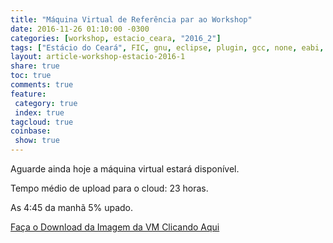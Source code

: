 ```yaml
---
title: "Máquina Virtual de Referência par ao Workshop"
date: 2016-11-26 01:10:00 -0300
categories: [workshop, estacio_ceara, "2016_2"]
tags: ["Estácio do Ceará", FIC, gnu, eclipse, plugin, gcc, none, eabi, Workshop, programação, Estácio, Ceará, instalação, ambiente, preparação, Máquina Virtual, Virtual Box, VBox, Emuladores]
layout: article-workshop-estacio-2016-1
share: true
toc: true
comments: true
feature:
 category: true
 index: true
tagcloud: true
coinbase:
 show: true
---
```


Aguarde ainda hoje a máquina virtual estará disponível.

<!--more-->

Tempo médio de upload para o cloud: 23 horas.

As 4:45 da manhã 5% upado.

[Faça o Download da Imagem da VM Clicando Aqui]()
